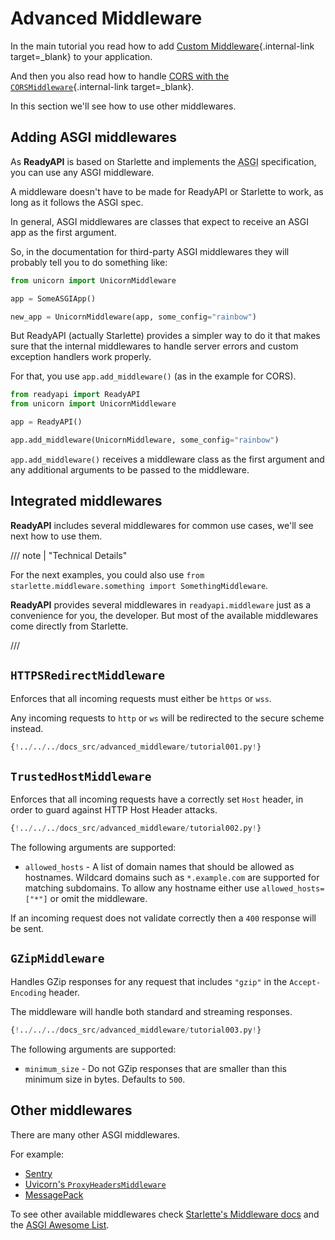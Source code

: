 # Advanced Middleware

In the main tutorial you read how to add [Custom Middleware](../tutorial/middleware.md){.internal-link target=_blank} to your application.

And then you also read how to handle [CORS with the `CORSMiddleware`](../tutorial/cors.md){.internal-link target=_blank}.

In this section we'll see how to use other middlewares.

## Adding ASGI middlewares

As **ReadyAPI** is based on Starlette and implements the <abbr title="Asynchronous Server Gateway Interface">ASGI</abbr> specification, you can use any ASGI middleware.

A middleware doesn't have to be made for ReadyAPI or Starlette to work, as long as it follows the ASGI spec.

In general, ASGI middlewares are classes that expect to receive an ASGI app as the first argument.

So, in the documentation for third-party ASGI middlewares they will probably tell you to do something like:

```Python
from unicorn import UnicornMiddleware

app = SomeASGIApp()

new_app = UnicornMiddleware(app, some_config="rainbow")
```

But ReadyAPI (actually Starlette) provides a simpler way to do it that makes sure that the internal middlewares to handle server errors and custom exception handlers work properly.

For that, you use `app.add_middleware()` (as in the example for CORS).

```Python
from readyapi import ReadyAPI
from unicorn import UnicornMiddleware

app = ReadyAPI()

app.add_middleware(UnicornMiddleware, some_config="rainbow")
```

`app.add_middleware()` receives a middleware class as the first argument and any additional arguments to be passed to the middleware.

## Integrated middlewares

**ReadyAPI** includes several middlewares for common use cases, we'll see next how to use them.

/// note | "Technical Details"

For the next examples, you could also use `from starlette.middleware.something import SomethingMiddleware`.

**ReadyAPI** provides several middlewares in `readyapi.middleware` just as a convenience for you, the developer. But most of the available middlewares come directly from Starlette.

///

## `HTTPSRedirectMiddleware`

Enforces that all incoming requests must either be `https` or `wss`.

Any incoming requests to `http` or `ws` will be redirected to the secure scheme instead.

```Python hl_lines="2  6"
{!../../../docs_src/advanced_middleware/tutorial001.py!}
```

## `TrustedHostMiddleware`

Enforces that all incoming requests have a correctly set `Host` header, in order to guard against HTTP Host Header attacks.

```Python hl_lines="2  6-8"
{!../../../docs_src/advanced_middleware/tutorial002.py!}
```

The following arguments are supported:

* `allowed_hosts` - A list of domain names that should be allowed as hostnames. Wildcard domains such as `*.example.com` are supported for matching subdomains. To allow any hostname either use `allowed_hosts=["*"]` or omit the middleware.

If an incoming request does not validate correctly then a `400` response will be sent.

## `GZipMiddleware`

Handles GZip responses for any request that includes `"gzip"` in the `Accept-Encoding` header.

The middleware will handle both standard and streaming responses.

```Python hl_lines="2  6"
{!../../../docs_src/advanced_middleware/tutorial003.py!}
```

The following arguments are supported:

* `minimum_size` - Do not GZip responses that are smaller than this minimum size in bytes. Defaults to `500`.

## Other middlewares

There are many other ASGI middlewares.

For example:

* <a href="https://docs.sentry.io/platforms/python/guides/readyapi/" class="external-link" target="_blank">Sentry</a>
* <a href="https://github.com/encode/uvicorn/blob/master/uvicorn/middleware/proxy_headers.py" class="external-link" target="_blank">Uvicorn's `ProxyHeadersMiddleware`</a>
* <a href="https://github.com/florimondmanca/msgpack-asgi" class="external-link" target="_blank">MessagePack</a>

To see other available middlewares check <a href="https://www.starlette.io/middleware/" class="external-link" target="_blank">Starlette's Middleware docs</a> and the <a href="https://github.com/florimondmanca/awesome-asgi" class="external-link" target="_blank">ASGI Awesome List</a>.
